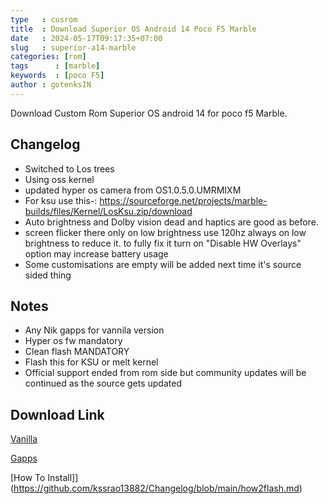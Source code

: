 ```yaml
---
type   : cusrom
title  : Download Superior OS Android 14 Poco F5 Marble
date   : 2024-05-17T09:17:35+07:00
slug   : superior-a14-marble
categories: [rom]
tags      : [marble]
keywords  : [poco F5]
author : gotenksIN
---
```


Download Custom Rom Superior OS android 14  for poco f5 Marble.

## Changelog
- Switched to Los trees
- Using oss kernel
- updated hyper os camera from OS1.0.5.0.UMRMIXM
- For ksu use this-:
https://sourceforge.net/projects/marble-builds/files/Kernel/LosKsu.zip/download
- Auto brightness and Dolby vision dead and haptics are good as before.
- screen flicker there only on low brightness use 120hz always on low brightness to reduce it. to fully fix it turn on "Disable HW Overlays" option may increase battery usage
- Some customisations are empty will be added next time it's source sided thing 

## Notes
- Any Nik gapps for vannila version
- Hyper os fw mandatory
- Clean flash MANDATORY
- Flash this for KSU or melt kernel
- Official support ended from rom side but community updates will be continued as the source gets updated

## Download Link
[Vanilla](https://sourceforge.net/projects/superiorextended/files/marble/vanilla/SuperiorExtended-OFFICIAL-14-marble-VANILLA-20240310-1434.zip/download)

[Gapps](https://sourceforge.net/projects/superiorextended/files/marble/gapps/SuperiorExtended-OFFICIAL-14-marble-GAPPS-20240310-1500.zip/download)

[How To Install]](https://github.com/kssrao13882/Changelog/blob/main/how2flash.md)
